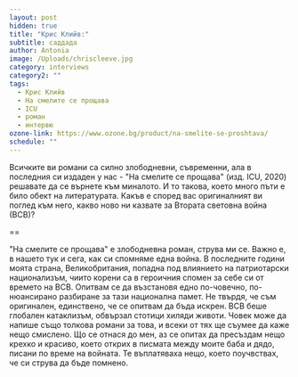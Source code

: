 ```yaml
---
layout: post
hidden: true
title: "Крис Клийв:"
subtitle: саддада
author: Antonia
image: /Uploads/chriscleeve.jpg
category: interviews
category2: ""
tags:
  - Крис Клийв
  - На смелите се прощава
  - ICU
  - роман
  - интервю
ozone-link: https://www.ozone.bg/product/na-smelite-se-proshtava/
schedule: ""
---
```

Всичките ви романи са силно злободневни, съвременни, ала в последния си издаден у нас - "На смелите се прощава" (изд. ICU, 2020) решавате да се върнете към миналото. И то такова, което много пъти е било обект на литературата. Какъв е според вас оригиналният ви поглед към него, какво ново ни казвате за Втората световна война (ВСВ)?

\==

"На смелите се прощава" е злободневна роман, струва ми се. Важно е, в нашето тук и сега, как си спомняме една война. В последните години моята страна, Великобритания, попадна под влиянието на патриотарски национализъм, чиито корени са в героичния спомен за себе си от времето на ВСВ. Опитвам се да възстановя едно по-човечно, по-нюансирано разбиране за тази национална памет. Не твърдя, че съм оригинален, единствено, че се опитвам да бъда искрен. ВСВ беше глобален катаклизъм, обвързал стотици хиляди животи. Човек може да напише също толкова романи за това, и всеки от тях ще съумее да каже нещо смислено. Що се отнася до мен, аз се опитах да пресъздам нещо крехко и красиво, което открих в писмата между моите баба и дядо, писани по време на войната. Те въплатяваха нещо, което поучвствах, че си струва да бъде помнено.